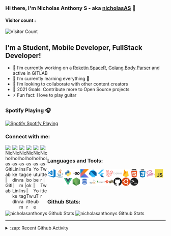 ### Hi there, I'm Nicholas Anthony S - aka [nicholasAS][gitlab] 👋
#### Visitor count : 
![Visitor Count](https://profile-counter.glitch.me/nicholasanthonys/count.svg)

## I'm a Student, Mobile Developer, FullStack Developer!

- 🔭 I’m currently working on a [Roketin SpaceR][spacer], [Golang Body Parser][bodyparser] and active in GITLAB
- 🌱 I’m currently learning everything 🤣
- 👯 I’m looking to collaborate with other content creators
- 🥅 2021 Goals: Contribute more to Open Source projects
- ⚡ Fun fact: I love to play guitar

### Spotify Playing 🎧
[<img src="https://spotify-readme.nicholasanthonys.vercel.app/api/spotify-playing" alt="Spotify Spotify Playing" width="350" />](https://open.spotify.com/user/21k4om4v3av5rjqzbbbi2f6vi)

### Connect with me:
[<img align="left" alt="Nicholas-Gitlab | Gitlab" width="22px" src="https://cdn.jsdelivr.net/npm/simple-icons@v3/icons/gitlab.svg" />][gitlab]
[<img align="left" alt="Nicholas-Linkedin | LinkedIn" width="22px" src="https://cdn.jsdelivr.net/npm/simple-icons@v3/icons/linkedin.svg" />][linkedin]
[<img align="left" alt="Nicholas-Instagram | Instagram" width="22px" src="https://cdn.jsdelivr.net/npm/simple-icons@v3/icons/instagram.svg" />][instagram]
[<img align="left" alt="Nicholas-Facebook | Twitter" width="22px" src="https://cdn.jsdelivr.net/npm/simple-icons@v3/icons/facebook.svg" />][facebook]
[<img align="left" alt="Nicholas-Youtube | YouTube" width="22px" src="https://cdn.jsdelivr.net/npm/simple-icons@v3/icons/youtube.svg" />][youtube]
[<img align="left" alt="Nicholas-Twitter | Twitter" width="22px" src="https://cdn.jsdelivr.net/npm/simple-icons@v3/icons/twitter.svg" />][twitter]

<br />

### Languages and Tools:

<img align="left" alt="Visual Studio Code" width="26px" src="https://raw.githubusercontent.com/github/explore/80688e429a7d4ef2fca1e82350fe8e3517d3494d/topics/visual-studio-code/visual-studio-code.png" />

<img align="left" alt="Java" width="26px" src="https://raw.githubusercontent.com/github/explore/80688e429a7d4ef2fca1e82350fe8e3517d3494d/topics/java/java.png" />

<img align="left" alt="Python" width="26px" src="https://raw.githubusercontent.com/github/explore/80688e429a7d4ef2fca1e82350fe8e3517d3494d/topics/python/python.png" />

<img align="left" alt="Go" width="26px" src="https://raw.githubusercontent.com/github/explore/80688e429a7d4ef2fca1e82350fe8e3517d3494d/topics/go/go.png" />

<img align="left" alt="Kotlin" width="26px" src="https://raw.githubusercontent.com/github/explore/80688e429a7d4ef2fca1e82350fe8e3517d3494d/topics/kotlin/kotlin.png" />

<img align="left" alt="Dart" width="26px" src="https://raw.githubusercontent.com/github/explore/80688e429a7d4ef2fca1e82350fe8e3517d3494d/topics/dart/dart.png" />

<img align="left" alt="Flutter" width="26px" src="https://raw.githubusercontent.com/github/explore/80688e429a7d4ef2fca1e82350fe8e3517d3494d/topics/flutter/flutter.png" />

<img align="left" alt="Laravel" width="26px" src="https://raw.githubusercontent.com/github/explore/80688e429a7d4ef2fca1e82350fe8e3517d3494d/topics/laravel/laravel.png" />

<img align="left" alt="Express" width="26px" src="https://raw.githubusercontent.com/github/explore/80688e429a7d4ef2fca1e82350fe8e3517d3494d/topics/express/express.png" />


<img align="left" alt="Firebase" width="26px" src="https://raw.githubusercontent.com/github/explore/80688e429a7d4ef2fca1e82350fe8e3517d3494d/topics/firebase/firebase.png" />


<img align="left" alt="HTML5" width="26px" src="https://raw.githubusercontent.com/github/explore/80688e429a7d4ef2fca1e82350fe8e3517d3494d/topics/html/html.png" />

<img align="left" alt="CSS3" width="26px" src="https://raw.githubusercontent.com/github/explore/80688e429a7d4ef2fca1e82350fe8e3517d3494d/topics/css/css.png" />

<img align="left" alt="Sass" width="26px" src="https://raw.githubusercontent.com/github/explore/80688e429a7d4ef2fca1e82350fe8e3517d3494d/topics/sass/sass.png" />

<img align="left" alt="JavaScript" width="26px" src="https://raw.githubusercontent.com/github/explore/80688e429a7d4ef2fca1e82350fe8e3517d3494d/topics/javascript/javascript.png" />

<img align="left" alt="Vue" width="26px" src="https://raw.githubusercontent.com/github/explore/80688e429a7d4ef2fca1e82350fe8e3517d3494d/topics/vue/vue.png" />

<img align="left" alt="Node.js" width="26px" src="https://raw.githubusercontent.com/github/explore/80688e429a7d4ef2fca1e82350fe8e3517d3494d/topics/nodejs/nodejs.png" />

<img align="left" alt="SQL" width="26px" src="https://raw.githubusercontent.com/github/explore/80688e429a7d4ef2fca1e82350fe8e3517d3494d/topics/sql/sql.png" />

<img align="left" alt="MySQL" width="26px" src="https://raw.githubusercontent.com/github/explore/80688e429a7d4ef2fca1e82350fe8e3517d3494d/topics/mysql/mysql.png" />

<img align="left" alt="MongoDB" width="26px" src="https://raw.githubusercontent.com/github/explore/80688e429a7d4ef2fca1e82350fe8e3517d3494d/topics/mongodb/mongodb.png" />

<img align="left" alt="Git" width="26px" src="https://raw.githubusercontent.com/github/explore/80688e429a7d4ef2fca1e82350fe8e3517d3494d/topics/git/git.png" />

<img align="left" alt="GitHub" width="26px" src="https://raw.githubusercontent.com/github/explore/78df643247d429f6cc873026c0622819ad797942/topics/github/github.png" />

<img align="left" alt="Ubuntu" width="26px" src="https://raw.githubusercontent.com/github/explore/80688e429a7d4ef2fca1e82350fe8e3517d3494d/topics/ubuntu/ubuntu.png" />

<img align="center" alt="Terminal" width="26px" src="https://raw.githubusercontent.com/github/explore/80688e429a7d4ef2fca1e82350fe8e3517d3494d/topics/terminal/terminal.png" /><br/><br>


### Github Stats:

  <img align="center" alt="nicholasanthonys Github Stats" src="https://github-readme-stats.nicholasanthonys.vercel.app/api?username=nicholasanthonys&show_icons=true&include_all_commits=true&hide_border=true&theme=radical" />
  <img align="center" alt="nicholasanthonys Github Stats" src="https://github-readme-stats.nicholasanthonys.vercel.app/api/top-langs/?username=nicholasanthonys&layout=compact&theme=radical" /> <br>

---

<details>
  <summary>:zap: Recent Github Activity</summary>
  
  <!--START_SECTION:activity-->
1. 🎉 Merged PR [#3](https://github.com/nicholasanthonys/Golang-Body-Parser/pull/3) in [nicholasanthonys/Golang-Body-Parser](https://github.com/nicholasanthonys/Golang-Body-Parser)
2. 💪 Opened PR [#3](https://github.com/nicholasanthonys/Golang-Body-Parser/pull/3) in [nicholasanthonys/Golang-Body-Parser](https://github.com/nicholasanthonys/Golang-Body-Parser)
3. 🎉 Merged PR [#2](https://github.com/nicholasanthonys/HuffmanCoding/pull/2) in [nicholasanthonys/HuffmanCoding](https://github.com/nicholasanthonys/HuffmanCoding)
4. 💪 Opened PR [#2](https://github.com/nicholasanthonys/HuffmanCoding/pull/2) in [nicholasanthonys/HuffmanCoding](https://github.com/nicholasanthonys/HuffmanCoding)
5. 🎉 Merged PR [#1](https://github.com/nicholasanthonys/HuffmanCoding/pull/1) in [nicholasanthonys/HuffmanCoding](https://github.com/nicholasanthonys/HuffmanCoding)
  <!--END_SECTION:activity-->

</details>

[facebook]: https://facebook.com/nicholasanthonysuhartono
[gitlab]: https://gitlab.com/nicholasAS
[twitter]: https://twitter.com/nichoanthonys
[instagram]: https://instagram.com/nicholasanthony_s
[linkedin]: https://linkedin.com/in/nicholasanthonys
[youtube]: https://youtube.com/channel/UCGbKM8D5G7SW3sFRYMTUYrg

[spacer]:https://gitlab.com/roketin-space/hr-mobile
[bangkumentor]: https://gitlab.com/nicholasAS/bangkumentor-frontend
[bodyparser]: https://github.com/nicholasanthonys/Golang-Body-Parser

